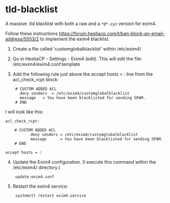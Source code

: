 # tld-blacklist
A massive .tld blacklist with both a raw and a `*@*.xyz` version for exim4.

Follow these instructions https://forum.hestiacp.com/t/ban-block-an-email-address/5553/2 to implement the exim4 blacklist.


1. Create a file called 'customglobalblacklist' within /etc/exim4/
2. Go in HestiaCP - Settings - Exim4 (edit). This will edit the file: /etc/exim4/exim4.conf.template
3. Add the following rule just above the accept hosts = : line from the acl_check_rcpt block:

        # CUSTOM ADDED ACL
 	      deny senders	= /etc/exim4/customglobalblacklist
 	      message	= You have been blacklisted for sending SPAM.
        # END

I will look like this:
	
	acl_check_rcpt:

        # CUSTOM ADDED ACL
               deny senders	= /etc/exim4/customglobalblacklist
               message		= You have been blacklisted for sending SPAM.
        # END

	accept hosts = :
        
4. Update the Exim4 configuration. (I execute this command within the /etc/exim4/ directory.)
 
        update-exim4.conf

5. Restart the exim4 service:
        
        systemctl restart exim4.service
